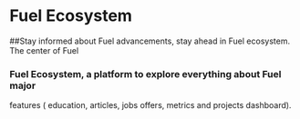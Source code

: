 # Fuel Ecosystem

##Stay informed about Fuel advancements, stay ahead in Fuel ecosystem. The center of Fuel

### Fuel Ecosystem, a platform to explore everything about Fuel major
features ( education, articles, jobs offers, metrics and projects dashboard).

